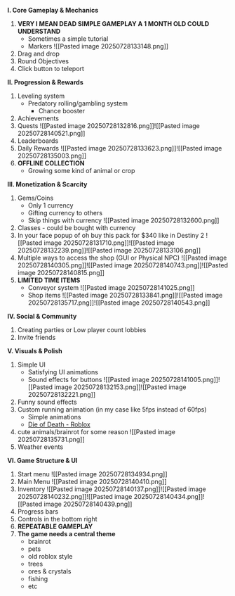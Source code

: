 **I. Core Gameplay & Mechanics**
1. **VERY I MEAN DEAD SIMPLE GAMEPLAY A 1 MONTH OLD COULD UNDERSTAND**
    *   Sometimes a simple tutorial
    *   Markers ![[Pasted image 20250728133148.png]]
2. Drag and drop
3. Round Objectives
4. Click button to teleport

**II. Progression & Rewards**

1.  Leveling system
    *   Predatory rolling/gambling system
        *   Chance booster
2.  Achievements
3.  Quests
    ![[Pasted image 20250728132816.png]]![[Pasted image 20250728140521.png]]
4.  Leaderboards
5.  Daily Rewards
    ![[Pasted image 20250728133623.png]]![[Pasted image 20250728135003.png]]
6.  **OFFLINE COLLECTION**
    *   Growing some kind of animal or crop

**III. Monetization & Scarcity**

1.  Gems/Coins
    *   Only 1 currency
    *   Gifting currency to others
    *   Skip things with currency
        ![[Pasted image 20250728132600.png]]
2.  Classes - could be bought with currency
3.  In your face popup of oh buy this pack for $340 like in Destiny 2
    ![[Pasted image 20250728131710.png]]![[Pasted image 20250728132239.png]]![[Pasted image 20250728133106.png]]
4.  Multiple ways to access the shop (GUI or Physical NPC)
    ![[Pasted image 20250728140305.png]]![[Pasted image 20250728140743.png]]![[Pasted image 20250728140815.png]]
5.  **LIMITED TIME ITEMS**
    *   Conveyor system
        ![[Pasted image 20250728141025.png]]
    *   Shop items
        ![[Pasted image 20250728133841.png]]![[Pasted image 20250728135717.png]]![[Pasted image 20250728140543.png]]

**IV. Social & Community**

1.  Creating parties or Low player count lobbies
2.  Invite friends

**V. Visuals & Polish**

1.  Simple UI
    *   Satisfying UI animations
    *   Sound effects for buttons
        ![[Pasted image 20250728141005.png]]![[Pasted image 20250728132153.png]]![[Pasted image 20250728132221.png]]
2.  Funny sound effects
3.  Custom running animation (in my case like 5fps instead of 60fps)
    *   Simple animations
    *   [Die of Death - Roblox](https://www.roblox.com/games/71895508397153/Die-of-Death)
4.  cute animals/brainrot for some reason
    ![[Pasted image 20250728135731.png]]
5.  Weather events

**VI. Game Structure & UI**

1.  Start menu
    ![[Pasted image 20250728134934.png]]
2.  Main Menu
    ![[Pasted image 20250728140410.png]]
3.  Inventory
    ![[Pasted image 20250728140137.png]]![[Pasted image 20250728140232.png]]![[Pasted image 20250728140434.png]]![[Pasted image 20250728140439.png]]
4.  Progress bars
5.  Controls in the bottom right
6.  **REPEATABLE GAMEPLAY**
7.  **The game needs a central theme**
    *   brainrot
    *   pets
    *   old roblox style
    *   trees
    *   ores & crystals
    *   fishing
    *   etc